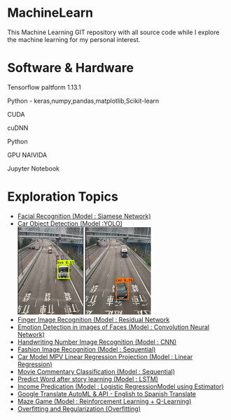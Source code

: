 # MachineLearn

This Machine Learning GIT repository with all source code while I explore the machine learning for my personal interest.

Software & Hardware
===================
Tensorflow paltform 1.13.1

Python - keras,numpy,pandas,matplotlib,Scikit-learn

CUDA

cuDNN

Python 

GPU NAIVIDA

Jupyter Notebook

Exploration Topics
==================
* <a href="https://github.com/littlefish123/MachineLearn/blob/master/deep%20learning/convolution%20neural%20network/week4/face%20recognition/Face_Recognition_v3a.ipynb">Facial Recognition (Model : Siamese Network)</a><br>
* <a href="https://github.com/littlefish123/MachineLearn/blob/master/deep%20learning/convolution%20neural%20network/week3/Autonomous_driving_application_Car_detection_v3a.ipynb">Car Object Detection (Model :YOLO)</a>
  <br><img src="https://github.com/littlefish123/MachineLearn/blob/master/deep%20learning/logo/card1.JPG" alt="Car Detection Output" width="150" height="200">
  <img src="https://github.com/littlefish123/MachineLearn/blob/master/deep%20learning/logo/card2.JPG" alt="Car Detection Output" width="150" height="200"> 
  <br>
* <a href="https://github.com/littlefish123/MachineLearn/blob/master/deep%20learning/convolution%20neural%20network/week2/Convolution_model_Application_v1a.ipynb">Finger Image Recognition (Model : Residual Network</a><br>
* <a href="https://github.com/littlefish123/MachineLearn/blob/master/deep%20learning/convolution%20neural%20network/week2/Keras_Tutorial_v2a%20(smile%20recognition).ipynb">Emotion Detection in images of Faces (Model : Convolution Neural Network)</a><br>
* <a href="https://github.com/littlefish123/MachineLearn/tree/master/CNNHandWrite">Handwriting Number Image Recognition (Model : CNN)</a><br>
* <a href="https://github.com/littlefish123/MachineLearn/tree/master/ImageRecogition">Fashion Image Recognition (Model : Sequential)</a><br>
* <a href="https://github.com/littlefish123/MachineLearn/tree/master/Regression">Car Model MPV Linear Regression Projection (Model : Linear Regression)</a><br>
* <a href="https://github.com/littlefish123/MachineLearn/tree/master/MovieCommentClassification">Movie Commentary Classification (Model : Sequential)</a><br>
* <a href="https://github.com/littlefish123/MachineLearn/tree/master/LSTMPredictWord">Predict Word after story learning (Model : LSTM)</a><br>
* <a href="https://github.com/littlefish123/MachineLearn/tree/master/LinearEstimator">Income Predication (Model : Logistic RegressionModel using Estimator)</a><br>
* <a href="https://github.com/littlefish123/MachineLearn/tree/master/GoogeTranslate">Google Translate AutoML & API - English to Spanish Translate</a><br>
* <a href="https://github.com/littlefish123/MachineLearn/tree/master/ReinforceMaze">Maze Game (Model : Reinforcement Learning + Q-Learning)</a><br>
* <a href="https://github.com/littlefish123/MachineLearn/tree/master/Overfitting">Overfitting and Regularization (Overfitting)</a><br>